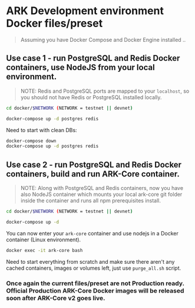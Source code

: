 # ARK Development environment Docker files/preset

> Assuming you have Docker Compose and Docker Engine installed ..

## Use case 1 - run PostgreSQL and Redis Docker containers, use NodeJS from your local environment.

> NOTE: Redis and PostgreSQL ports are mapped to your `localhost`, so you should not have Redis or PostgreSQL installed locally.

```sh
cd docker/$NETWORK (NETWORK = testnet || devnet)
```
```sh
docker-compose up -d postgres redis
```

Need to start with clean DBs:

```sh
docker-compose down
docker-compose up -d postgres redis
```

## Use case 2 - run PostgreSQL and Redis Docker containers, build and run ARK-Core container.

> NOTE: Along with PostgreSQL and Redis containers, now you have also NodeJS container which mounts your local ark-core git folder inside the container and runs all npm prerequisites install.  

```sh
cd docker/$NETWORK (NETWORK = testnet || devnet)
```
```sh
docker-compose up -d 
```

You can now enter your `ark-core` container and use nodejs in a Docker container (Linux environment). 

```sh
docker exec -it ark-core bash
```

Need to start everything from scratch and make sure there aren't any cached containers, images or volumes left, just use `purge_all.sh` script.

### Once again the current files/preset are not Production ready. Official Production ARK-Core Docker images will be released soon after ARK-Core v2 goes live.  
